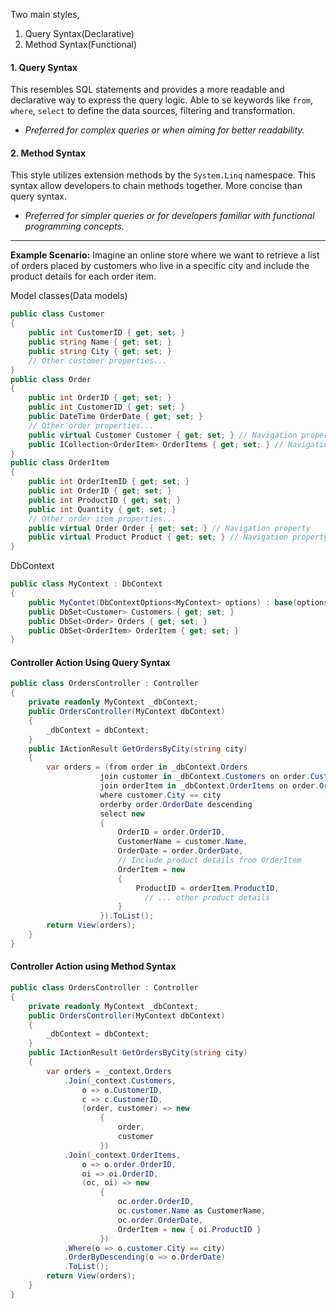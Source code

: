 Two main styles,
1. Query Syntax(Declarative)
2. Method Syntax(Functional)

#### 1. Query Syntax
This resembles SQL statements and provides a more readable and declarative way to express the query logic. 
Able to se keywords like `from`, `where`, `select` to define the data sources, filtering and transformation.
- *Preferred for complex queries or when aiming for better readability.*
#### 2. Method Syntax
This style utilizes extension methods by the `System.Linq` namespace.
This syntax allow developers to chain methods together. 
More concise than query syntax. 
- *Preferred for simpler queries or for developers familiar with functional programming concepts.*

****
**Example Scenario:** Imagine an online store where we want to retrieve a list of orders placed by customers who live in a specific city and include the product details for each order item.

Model classes(Data models)
```C#
public class Customer
{
    public int CustomerID { get; set; }
    public string Name { get; set; }
    public string City { get; set; }
    // Other customer properties...
}
public class Order
{
    public int OrderID { get; set; }
    public int CustomerID { get; set; }
    public DateTime OrderDate { get; set; }
    // Other order properties...
    public virtual Customer Customer { get; set; } // Navigation property
    public ICollection<OrderItem> OrderItems { get; set; } // Navigation property
}
public class OrderItem
{
    public int OrderItemID { get; set; }
    public int OrderID { get; set; }
    public int ProductID { get; set; }
    public int Quantity { get; set; }
    // Other order item properties...
    public virtual Order Order { get; set; } // Navigation property
    public virtual Product Product { get; set; } // Navigation property
}
```

DbContext
```C#
public class MyContext : DbContext
{
	public MyContet(DbContextOptions<MyContext> options) : base(options) { }
	public DbSet<Customer> Customers { get; set; }
	public DbSet<Order> Orders { get; set; }
	public DbSet<OrderItem> OrderItem { get; set; }
}
```

#### Controller Action Using Query Syntax
```C#
public class OrdersController : Controller
{
    private readonly MyContext _dbContext;
    public OrdersController(MyContext dbContext)
    {
        _dbContext = dbContext;
    }
    public IActionResult GetOrdersByCity(string city)
    {
        var orders = (from order in _dbContext.Orders
	                join customer in _dbContext.Customers on order.CustomerID equals customer.CustomerID
	                join orderItem in _dbContext.OrderItems on order.OrderID equals orderItem.OrderID
	                where customer.City == city
	                orderby order.OrderDate descending
	                select new
		            {
		                OrderID = order.OrderID,
		                CustomerName = customer.Name,
	                    OrderDate = order.OrderDate,
	                    // Include product details from OrderItem
	                    OrderItem = new
                        {
	                        ProductID = orderItem.ProductID,
                              // ... other product details
	                    }
	                }).ToList();
	    return View(orders);
    }
}
```
#### Controller Action using Method Syntax
```C#
public class OrdersController : Controller
{
    private readonly MyContext _dbContext;
    public OrdersController(MyContext dbContext)
    {
        _dbContext = dbContext;
    }
    public IActionResult GetOrdersByCity(string city)
    {
        var orders = _context.Orders 
	        .Join(_context.Customers, 
		        o => o.CustomerID, 
		        c => c.CustomerID, 
		        (order, customer) => new 
			        { 
				        order, 
				        customer 
				    }) 
			.Join(_context.OrderItems, 
				o => o.order.OrderID, 
				oi => oi.OrderID, 
				(oc, oi) => new 
					{ 
						oc.order.OrderID, 
						oc.customer.Name as CustomerName,
						oc.order.OrderDate, 
						OrderItem = new { oi.ProductID } 
					}) 
			.Where(o => o.customer.City == city) 
			.OrderByDescending(o => o.OrderDate) 
			.ToList();
	    return View(orders);
    }
}
```